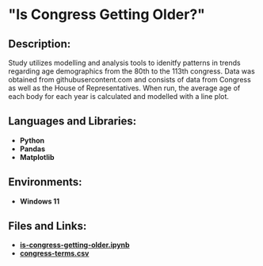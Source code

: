 <h1>"Is Congress Getting Older?"</h1>

<h2>Description:</h2>
Study utilizes modelling and analysis tools to idenitfy patterns in trends regarding age demographics from the 80th to the 113th congress. Data was obtained from githubusercontent.com and consists of data from Congress as well as the House of Representatives. When run, the average age of each body for each year is calculated and modelled with a line plot.
<br />


<h2>Languages and Libraries:</h2>

- <b>Python</b> 
- <b>Pandas</b>
- <b>Matplotlib</b>

<h2>Environments:</h2>

- <b>Windows 11</b> 

<h2>Files and Links:</h2>

- <b>[is-congress-getting-older.ipynb](https://github.com/andrew-disario/is-congress-getting-older/blob/main/is-congress-getting-older.ipynb)</b> 
- <b>[congress-terms.csv](https://raw.githubusercontent.com/fivethirtyeight/data/master/congress-age/congress-terms.csv)</b> 
